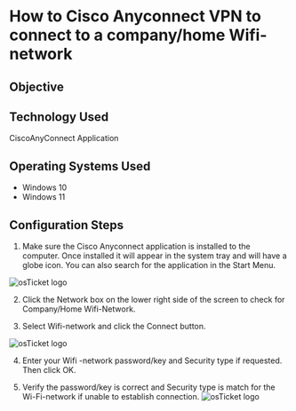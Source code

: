 
<h1>How to Cisco Anyconnect VPN to connect to a company/home Wifi- network</h1>

<h2>Objective</h2>

<h2>Technology Used</h2>

CiscoAnyConnect Application

<h2>Operating Systems Used </h2>

- Windows 10</b> 
- Windows 11</b> 

<h2>Configuration Steps</h2>

1.	Make sure the Cisco Anyconnect application is installed to the computer. Once installed it will appear in the system tray and will have a globe icon. You can also search for the application in the Start Menu.
<img src="https://i.imgur.com/RlrS91u.jpg" alt="osTicket logo"/>

2.	Click the Network box on the lower right side of the screen to check for Company/Home Wifi-Network. 

3.	Select Wifi-network and click the Connect button.
<img src="https://i.imgur.com/R8Fpd5w.jpg" alt="osTicket logo"/>


4.	Enter your Wifi -network password/key and Security type if requested. Then click OK.

5.	Verify the password/key is correct and Security type is match for the Wi-Fi-network if unable to establish connection.                                                 <img src="https://imgur.com/a/A1OIjky" alt="osTicket logo"/>
  
  
